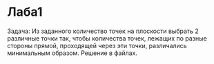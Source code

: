 # Лаба1
Задача:
Из заданного количество точек на плоскости выбрать 2 различные точки так, чтобы количества точек, лежащих по разные стороны прямой, проходящей через эти точки, различались минимальным образом.
Решение в файлах.
